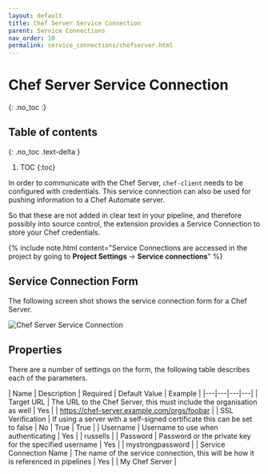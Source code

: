 ```yaml
---
layout: default
title: Chef Server Service Connection
parent: Service Connections
nav_order: 10
permalink: service_connections/chefserver.html
---
```


# Chef Server Service Connection
{: .no_toc :}

## Table of contents
{: .no_toc .text-delta }

1. TOC
{:toc}

In order to communicate with the Chef Server, `chef-client` needs to be configured with credentials. This service connection can also be used for pushing information to a Chef Automate server.

So that these are not added in clear text in your pipeline, and therefore possibly into source control, the extension provides a Service Connection to store your Chef credentials.

{% include note.html content="Service Connections are accessed in the project by going to **Project Settings** -> **Service connections**" %}

## Service Connection Form

The following screen shot shows the service connection form for a Chef Server.

![Chef Server Service Connection](/images/service_connection_chef_server.png)

## Properties

There are a number of settings on the form, the following table describes each of the parameters.

| Name | Description | Required | Default Value | Example |
|---|---|---|---|
| Target URL | The URL to the Chef Server, this must include the organisation as well | Yes | | https://chef-server.example.com/orgs/foobar |
| SSL Verification | If using a server with a self-signed certificate this can be set to false | No | True | True |
| Username | Username to use when authenticating | Yes | | russells |
| Password | Password or the private key for the specified username | Yes | | mystrongpassword |
| Service Connection Name | The name of the service connection, this will be how it is referenced in pipelines | Yes | | My Chef Server |
